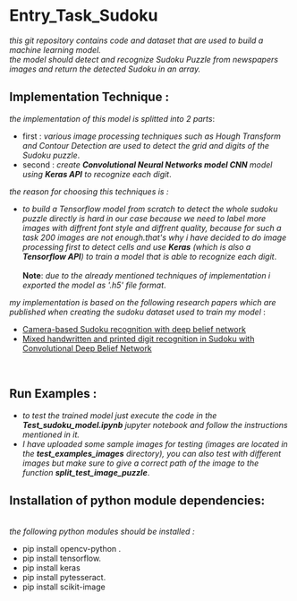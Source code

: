 # Entry_Task_Sudoku
_this git repository contains code and dataset that are used to build a machine learning model.<br>
the model should detect and recognize Sudoku Puzzle from newspapers images and return the detected Sudoku in an array._
## Implementation Technique :

 _the implementation of this model is splitted into 2 parts_:
  - first : _various image processing techniques such as Hough Transform and Contour Detection are used to detect the grid and digits
  of the Sudoku puzzle_. 
  - second  :  _create **Convolutional Neural Networks model CNN** model using **Keras API** to recognize each digit_.

_the reason for choosing this techniques is :_
 - _to build a Tensorflow model from scratch to detect the whole sudoku puzzle directly is hard in our case because we need to label more images with diffrent font style and diffrent quality, because for such a task 200 images are not enough.that's why i have decided to do image processing first to detect cells and use **Keras** (which is also a **Tensorflow API**) to train a model that is able to recognize each digit_.<br>
<br>**Note**: _due to the already mentioned techniques of implementation i exported the model as '.h5' file format_.

_my implementation is based on the following research papers which are published when creating the sudoku dataset used to train my model_ : 
 - <a href="https://www.researchgate.net/publication/282303748_Camera-based_Sudoku_recognition_with_deep_belief_network" rel="nofollow">Camera-based Sudoku recognition with deep belief network</a>
 -  <a href="https://www.researchgate.net/publication/307545305_Mixed_handwritten_and_printed_digit_recognition_in_Sudoku_with_Convolutional_Deep_Belief_Network" rel="nofollow">Mixed handwritten and printed digit recognition in Sudoku with Convolutional Deep Belief Network</a>
 <br>
 
##  Run Examples : 
 
   - _to test the trained model just execute the code in the **Test_sudoku_model.ipynb** jupyter notebook and follow the instructions mentioned in it._
   - _I have uploaded some sample images for testing (images are located in the **test_examples_images** directory), you can also test with different images but make sure to give a correct path of the image to the function **split_test_image_puzzle**_.
   
 ## Installation of python module dependencies: 
  <br> _the following python modules should be installed :_
   
 - pip install opencv-python .
 - pip install tensorflow.
 - pip install keras 
 - pip install pytesseract.
 - pip install scikit-image

